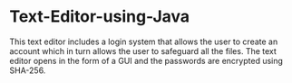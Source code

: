 # Text-Editor-using-Java
This text editor includes a login system that allows the user to create an account which in turn allows the user to safeguard all the files.
The text editor opens in the form of a GUI and the passwords are encrypted using SHA-256.
